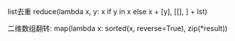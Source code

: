 list去重 reduce(lambda x, y: x if y in x else x + [y], [[], ] + lst)

二维数组翻转:  map(lambda x: sorted(x, reverse=True), zip(*result))
